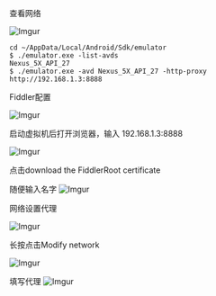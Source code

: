 
查看网络

![Imgur](https://i.imgur.com/qHbC3nL.png)

```
cd ~/AppData/Local/Android/Sdk/emulator
$ ./emulator.exe -list-avds
Nexus_5X_API_27
$ ./emulator.exe -avd Nexus_5X_API_27 -http-proxy http://192.168.1.3:8888

```

Fiddler配置

![Imgur](https://i.imgur.com/wpCPTj3.png)

启动虚拟机后打开浏览器，输入
192.168.1.3:8888

![Imgur](https://i.imgur.com/2JyJC3L.png)

点击download the FiddlerRoot certificate

随便输入名字
![Imgur](https://i.imgur.com/jYWGe3I.png) 

网络设置代理

![Imgur](https://i.imgur.com/utEowGF.png)

长按点击Modify network

![Imgur](https://i.imgur.com/94qnMES.png)

填写代理
![Imgur](https://i.imgur.com/NbAJqc8.png)



